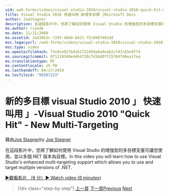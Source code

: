 ```yaml
---
uid: web-forms/videos/visual-studio-2010/visual-studio-2010-quick-hit-new-multi-targeting
title: Visual Studio 2010 快速叫用-新增多目標 |Microsoft Docs
author: JoeStagner
description: 在這段影片中，您將了解如何使用 Visual Studio 的增強型的多目標支援可讓您使用，並以多個.NET 版本為目標。
ms.author: riande
ms.date: 11/11/2009
ms.assetid: 2ad38b3c-7297-4de9-8421-75c8907401dd
msc.legacyurl: /web-forms/videos/visual-studio-2010/visual-studio-2010-quick-hit-new-multi-targeting
msc.type: video
ms.openlocfilehash: 77e9ce027bd161722d59a6a9ea62cf47cb5e9f74
ms.sourcegitcommit: 0f1119340e4464720cfd16d0ff15764746ea1fea
ms.translationtype: MT
ms.contentlocale: zh-TW
ms.lasthandoff: 04/17/2019
ms.locfileid: "59397223"
---
```

# <a name="visual-studio-2010-quick-hit---new-multi-targeting"></a><span data-ttu-id="529ea-103">新的多目標 visual Studio 2010 」 快速叫用 」-</span><span class="sxs-lookup"><span data-stu-id="529ea-103">Visual Studio 2010 "Quick Hit" - New Multi-Targeting</span></span>

<span data-ttu-id="529ea-104">藉由[Joe Stagner](https://github.com/JoeStagner)</span><span class="sxs-lookup"><span data-stu-id="529ea-104">by [Joe Stagner](https://github.com/JoeStagner)</span></span>

<span data-ttu-id="529ea-105">在這段影片中，您將了解如何使用 Visual Studio 的增強型的多目標支援可讓您使用，並以多個.NET 版本為目標。</span><span class="sxs-lookup"><span data-stu-id="529ea-105">In this video you will learn how to use Visual Studio's enhanced multi-targeting support which allows you to use and target multiple versions of .NET.</span></span>

[<span data-ttu-id="529ea-106">&#9654;觀看影片 （6 分）</span><span class="sxs-lookup"><span data-stu-id="529ea-106">&#9654; Watch video (6 minutes)</span></span>](https://channel9.msdn.com/Blogs/ASP-NET-Site-Videos/visual-studio-2010-quick-hit-new-multi-targeting)

> [!div class="step-by-step"]
> <span data-ttu-id="529ea-107">[上一頁](visual-studio-2010-quick-hit-new-web-project-template.md)
> [下一頁](visual-studio-2010-quick-hit-websites-instead-of-web-projects.md)</span><span class="sxs-lookup"><span data-stu-id="529ea-107">[Previous](visual-studio-2010-quick-hit-new-web-project-template.md)
[Next](visual-studio-2010-quick-hit-websites-instead-of-web-projects.md)</span></span>

